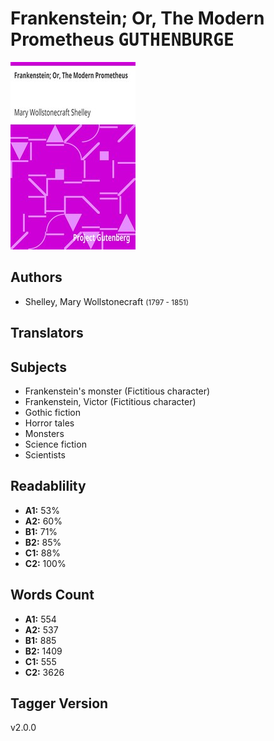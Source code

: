 # Frankenstein; Or, The Modern Prometheus <kbd>GUTHENBURGE</kbd>

![](./cover.medium.jpg "")

## Authors


 - Shelley, Mary Wollstonecraft <small>(1797 - 1851)</small>

## Translators



## Subjects


 - Frankenstein's monster (Fictitious character)
 - Frankenstein, Victor (Fictitious character)
 - Gothic fiction
 - Horror tales
 - Monsters
 - Science fiction
 - Scientists

## Readablility


 - **A1:** 53%
 - **A2:** 60%
 - **B1:** 71%
 - **B2:** 85%
 - **C1:** 88%
 - **C2:** 100%

## Words Count


 - **A1:** 554
 - **A2:** 537
 - **B1:** 885
 - **B2:** 1409
 - **C1:** 555
 - **C2:** 3626

## Tagger Version


v2.0.0
